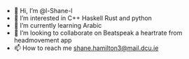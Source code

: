 - 👋 Hi, I’m @l-Shane-l
- 👀 I’m interested in C++ Haskell Rust and python
- 🌱 I’m currently learning Arabic
- 💞️ I’m looking to collaborate on Beatspeak a heartrate from headmovement app
- 📫 How to reach me shane.hamilton3@mail.dcu.ie

<!---
l-Shane-l/l-Shane-l is a ✨ special ✨ repository because its `README.md` (this file) appears on your GitHub profile.
You can click the Preview link to take a look at your changes.
--->
